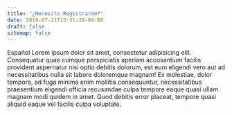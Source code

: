 ```yaml
---
title: "¿Necesito Registrarme?"
date: 2019-07-21T13:31:39-04:00
draft: false
sitemap: false
---
```


Español Lorem ipsum dolor sit amet, consectetur adipisicing elit. Consequatur quae cumque perspiciatis aperiam accusantium facilis provident aspernatur nisi optio debitis dolorum, est eum eligendi vero aut ad necessitatibus nulla sit labore doloremque magnam! Ex molestiae, dolor tempora, ad fuga minima enim mollitia consequuntur, necessitatibus praesentium eligendi officia recusandae culpa tempore eaque quasi ullam magnam modi quidem in amet. Quod debitis error placeat, tempore quasi aliquid eaque vel facilis culpa voluptate.